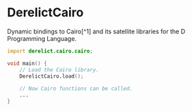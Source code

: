 DerelictCairo
=============

Dynamic bindings to Cairo[^1] and its satellite libraries for the D Programming Language.

```D
import derelict.cairo.cairo;

void main() {
    // Load the Cairo library.
    DerelictCairo.load();
    
    // Now Cairo functions can be called.
    ...
}
```

[1]: http://cairographics.org/

